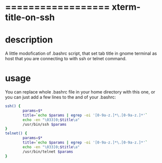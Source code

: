 ==================
xterm-title-on-ssh
==================

description
===========

A little modofication of .bashrc script, that set tab title in gnome terminal as host that you are connecting to with ssh or telnet command.

usage
=====

You can replace whole .bashrc file in your home directory with this one, or you can just add a few lines to the and of your .bashrc:
```bash
ssh() {
        params=$*
        title=`echo $params | egrep -oi '[0-9a-z.]*\.[0-9a-z.]*'`
        echo -en "\033]0;$title\a"
        /usr/bin/ssh $params
}
telnet() {
        params=$*
        title=`echo $params | egrep -oi '[0-9a-z.]*\.[0-9a-z.]*'`
        echo -en "\033]0;$title\a"
        /usr/bin/telnet $params
}
```

